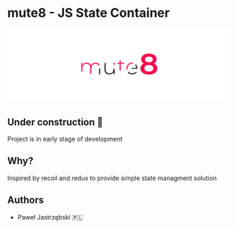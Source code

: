 
# mute8 - JS State Container

![mute8](doc/mut8.png)

## Under construction 🚧

Project is in early stage of development

## Why?

Inspired by recoil and redux to provide simple state managment solution


## Authors
- Paweł Jastrzębski 🇵🇱